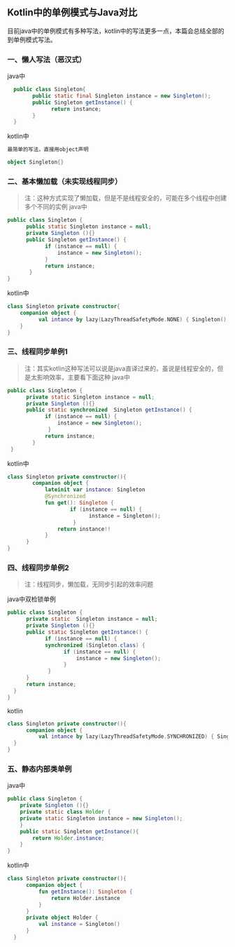 ## Kotlin中的单例模式与Java对比

目前java中的单例模式有多种写法，kotlin中的写法更多一点，本篇会总结全部的到单例模式写法。

### 一、懒人写法（恶汉式）
java中
```java
  public class Singleton{
        public static final Singleton instance = new Singleton();
        public Singleton getInstance() {
              return instance;
        }
  }
```
kotlin中
```kotlin
最简单的写法，直接用object声明

object Singleton{}
```
### 二、基本懒加载（未实现线程同步）
> 注：这种方式实现了懒加载，但是不是线程安全的，可能在多个线程中创建多个不同的实例
java中
```java
public class Singleton {
      public static Singleton instance = null;
      private Singleton (){}
      public Singleton getInstance() {
            if (instance == null) {
                instance = new Singleton();
            }
            return instance;
       }
}
```
kotlin中

```kotlin
class Singleton private constructor{
    companion object {
          val intance by lazy(LazyThreadSafetyMode.NONE) { Singleton() }
    }
}
```
### 三、线程同步单例1
> 注：其实kotlin这种写法可以说是java直译过来的，虽说是线程安全的，但是太影响效率，主要看下面这种
java中
```java
public class Singleton {
      private static Singleton instance = null;
      private Singleton (){}
      public static synchronized  Singleton getInstance() {
            if (instance == null) {
                instance = new Singleton();
             }
            return instance;
        }
 }
``` 
kotlin中

```kotlin
class Singleton private constructor(){
        companion object {
            lateinit var instance: Singleton
            @Synchronized
            fun get(): Singleton {
                    if (instance == null) {
                          instance = Singleton();
                     }
                return instance!!
            }
      }
}
```
### 四、线程同步单例2
> 注：线程同步，懒加载，无同步引起的效率问题

java中双检锁单例
```java
public class Singleton {
      private static  Singleton instance = null;
      private Singleton (){}
      public static Singleton getInstance() {
            if (instance == null) {
            synchronized (Singleton.class) {
                  if (instance == null) {
                      instance = new Singleton();
                  }
             }
      }
      return instance;
  }
}
```
kotlin
```kotlin
class Singleton private constructor(){
      companion object {
          val intance by lazy(LazyThreadSafetyMode.SYNCHRONIZED) { Singleton() }
  }
}
```
### 五、静态内部类单例

java中

```java
public class Singleton {
    private Singleton (){}
    private static class Holder {
    private static Singleton instance = new Singleton();
    }
    public static Singleton getInstance(){
        return Holder.instance;
    }
}
```
kotlin中
```kotlin
class Singleton private constructor(){
      companion object {
          fun getInstance(): Singleton {
              return Holder.instance
          }
      }
      private object Holder {
          val instance = Singleton()
      }
  }
```
